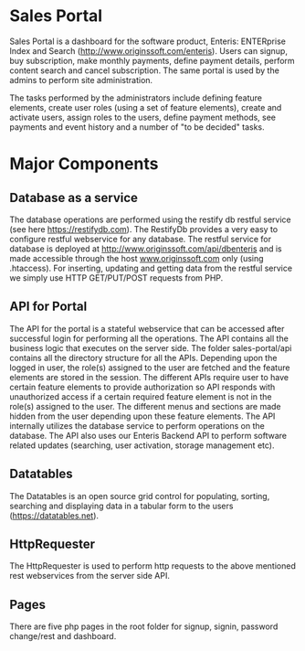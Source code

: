 # Sales Portal

Sales Portal is a dashboard for the software product, Enteris: ENTERprise Index and Search (http://www.originssoft.com/enteris). 
Users can signup, buy subscription, make monthly payments, define payment details, perform content search and cancel subscription. The same portal is used by the admins to perform site administration.

The tasks performed by the administrators include defining feature elements, create user roles (using a set of feature elements), create and activate users, assign roles to the users, define payment methods, see payments and event history and a number of "to be decided" tasks. 

# Major Components

## Database as a service

The database operations are performed using the restify db restful service (see here https://restifydb.com). The RestifyDb provides a very easy to configure restful webservice for any database. The restful service for database is deployed at http://www.originssoft.com/api/dbenteris and is made accessible through the host www.originssoft.com only (using .htaccess). For inserting, updating and getting data from the restful service we simply use HTTP GET/PUT/POST requests from PHP. 

## API for Portal

The API for the portal is a stateful webservice that can be accessed after successful login for performing all the operations. The API contains all the business logic that executes on the server side. The folder sales-portal/api contains all the directory structure for all the APIs. Depending upon the logged in user, the role(s) assigned to the user are fetched and the feature elements are stored in the session. The different APIs require user to have certain feature elements to provide authorization so API responds with unauthorized access if a certain required feature element is not in the role(s) assigned to the user. The different menus and sections are made hidden from the user depending upon these feature elements. The API internally utilizes the database service to perform operations on the  database. The API also uses our Enteris Backend API to perform software related updates (searching, user activation, storage management etc). 

## Datatables 

The Datatables is an open source grid control for populating, sorting, searching and displaying data in a tabular form to the users (https://datatables.net).

## HttpRequester

The HttpRequester is used to perform http requests to the above mentioned rest webservices from the server side API. 

## Pages

There are five php pages in the root folder for signup, signin, password change/rest and dashboard. 
